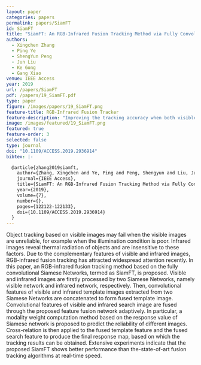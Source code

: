 ```yaml
---
layout: paper
categories: papers
permalink: papers/SiamFT
id: SiamFT
title: "SiamFT: An RGB-Infrared Fusion Tracking Method via Fully Convolutional Siamese Networks"
authors:
  - Xingchen Zhang 
  - Ping Ye
  - ShengYun Peng
  - Jun Liu 
  - Ke Gong 
  - Gang Xiao 
venue: IEEE Access 
year: 2019
url: /papers/SiamFT
pdf: /papers/19_SiamFT.pdf
type: paper
figure: /images/papers/19_SiamFT.png
feature-title: RGB-Infrared Fusion Tracker
feature-description: "Improving the tracking accuracy when both visible and infrared videos are provided based on SiamFC tracker"
image: /images/featured/19_SiamFT.png
featured: true
feature-order: 3
selected: false
type: journal
doi: "10.1109/ACCESS.2019.2936914"
bibtex: |-

  @article{zhang2019siamft,
    author={Zhang, Xingchen and Ye, Ping and Peng, Shengyun and Liu, Jun and Gong, Ke and Xiao, Gang},
    journal={IEEE Access},
    title={SiamFT: An RGB-Infrared Fusion Tracking Method via Fully Convolutional Siamese Networks},
    year={2019},
    volume={7},
    number={},
    pages={122122-122133},
    doi={10.1109/ACCESS.2019.2936914}
  }
---
```


Object tracking based on visible images may fail when the visible images are unreliable, 
for example when the illumination condition is poor. Infrared images reveal thermal radiation of 
objects and are insensitive to these factors. Due to the complementary features of visible and 
infrared images, RGB-infrared fusion tracking has attracted widespread attention recently. 
In this paper, an RGB-infrared fusion tracking method based on the fully convolutional Siamese 
Networks, termed as SiamFT, is proposed. Visible and infrared images are firstly processed by 
two Siamese Networks, namely visible network and infrared network, respectively. Then, convolutional 
features of visible and infrared template images extracted from two Siamese Networks are concatenated 
to form fused template image. Convolutional features of visible and infrared search image are fused 
through the proposed feature fusion network adaptively. In particular, a modality weight computation 
method based on the response value of Siamese network is proposed to predict the reliability of different 
images. Cross-relation is then applied to the fused template feature and the fused search feature to 
produce the final response map, based on which the tracking results can be obtained. 
Extensive experiments indicate that the proposed SiamFT shows better performance than the-state-of-art 
fusion tracking algorithms at real-time speed. 